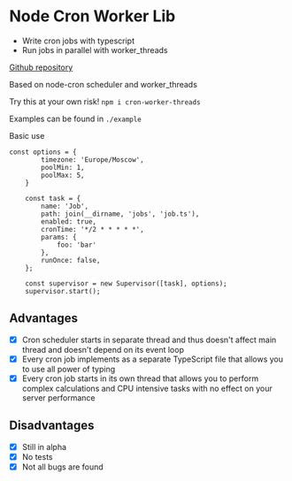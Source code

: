 # Node Cron Worker Lib 
- Write cron jobs with typescript
- Run jobs in parallel with worker_threads

[Github repository](https://github.com/hramov/node-cron-worker)

Based on node-cron scheduler and worker_threads

Try this at your own risk! <code>npm i cron-worker-threads</code>

Examples can be found in <code>./example</code>

Basic use
<pre><code>const options = {
        timezone: 'Europe/Moscow',
        poolMin: 1,
        poolMax: 5,
    }

    const task = {
        name: 'Job',
        path: join(__dirname, 'jobs', 'job.ts'),
        enabled: true,
        cronTime: '*/2 * * * * *',
        params: {
            foo: 'bar'
        },
        runOnce: false,
    };

    const supervisor = new Supervisor([task], options);
    supervisor.start();</code></pre>

## Advantages
 - [X] Cron scheduler starts in separate thread and thus doesn't affect main thread and doesn't depend on its event loop  
 - [X] Every cron job implements as a separate TypeScript file that allows you to use all power of typing
 - [X] Every cron job starts in its own thread that allows you to perform complex calculations and CPU intensive tasks with no effect on your server performance

## Disadvantages
- [X] Still in alpha
- [X] No tests
- [X] Not all bugs are found